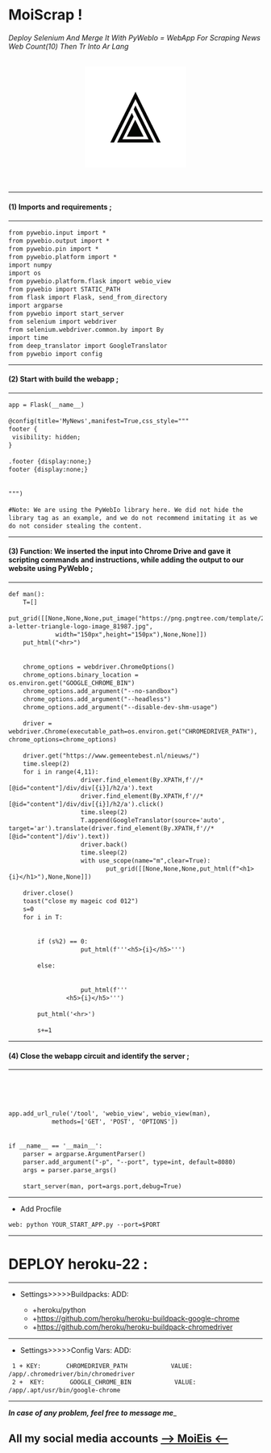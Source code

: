 #                                                                  MoiScrap !

###### Deploy Selenium And Merge It With PyWebIo = WebApp For Scraping News Web  Count(10)  Then Tr Into Ar Lang


<p align="center">
  <img src="logoo.png" alt="Image Description"  width="200" height="200">
</p>


<img src="exm.gif" alt="" class="styled-gif" />




---
#### (1) Imports and requirements ;
---
```
from pywebio.input import *
from pywebio.output import *
from pywebio.pin import *
from pywebio.platform import *
import numpy
import os
from pywebio.platform.flask import webio_view
from pywebio import STATIC_PATH
from flask import Flask, send_from_directory
import argparse
from pywebio import start_server
from selenium import webdriver
from selenium.webdriver.common.by import By
import time
from deep_translator import GoogleTranslator
from pywebio import config

```
---
#### (2) Start with build the webapp ;
---
```
app = Flask(__name__)

@config(title='MyNews',manifest=True,css_style="""
footer {
 visibility: hidden;
}     

.footer {display:none;}
footer {display:none;}


""")

#Note: We are using the PyWebIo library here. We did not hide the library tag as an example, and we do not recommend imitating it as we do not consider stealing the content.

```



***
#### (3) Function: We inserted the input into Chrome Drive and gave it scripting commands and instructions, while adding the output to our website using PyWebIo ;
---
```
def man():
    T=[]
    put_grid([[None,None,None,put_image("https://png.pngtree.com/template/20190323/ourmid/pngtree-a-letter-triangle-logo-image_81987.jpg",
             width="150px",height="150px"),None,None]])
    put_html("<hr>")
    
    
    chrome_options = webdriver.ChromeOptions()
    chrome_options.binary_location = os.environ.get("GOOGLE_CHROME_BIN")
    chrome_options.add_argument("--no-sandbox")
    chrome_options.add_argument("--headless")
    chrome_options.add_argument("--disable-dev-shm-usage")
    
    driver = webdriver.Chrome(executable_path=os.environ.get("CHROMEDRIVER_PATH"), chrome_options=chrome_options)
    
    driver.get("https://www.gemeentebest.nl/nieuws/")
    time.sleep(2)
    for i in range(4,11):
                    driver.find_element(By.XPATH,f'//*[@id="content"]/div/div[{i}]/h2/a').text
                    driver.find_element(By.XPATH,f'//*[@id="content"]/div/div[{i}]/h2/a').click()
                    time.sleep(2)
                    T.append(GoogleTranslator(source='auto', target='ar').translate(driver.find_element(By.XPATH,f'//*[@id="content"]/div').text))
                    driver.back()
                    time.sleep(2)
                    with use_scope(name="m",clear=True):
                           put_grid([[None,None,None,put_html(f"<h1>{i}</h1>"),None,None]])

    driver.close()
    toast("close my mageic cod 012")
    s=0
    for i in T:
     
    
        if (s%2) == 0:
                    put_html(f'''<h5>{i}</h5>''')
                    
        else:
                   
        
                    put_html(f'''
                <h5>{i}</h5>''')
    
        put_html('<hr>')
    
        s+=1

```


___

#### (4) Close the webapp circuit and identify the server ;
---
```




app.add_url_rule('/tool', 'webio_view', webio_view(man),
            methods=['GET', 'POST', 'OPTIONS'])


if __name__ == '__main__':
    parser = argparse.ArgumentParser()
    parser.add_argument("-p", "--port", type=int, default=8080)
    args = parser.parse_args()

    start_server(man, port=args.port,debug=True)

```


___

* Add Procfile

```
web: python YOUR_START_APP.py --port=$PORT
```

___

# DEPLOY heroku-22 :
___
* Settings>>>>>Buildpacks: ADD:

  * +heroku/python
  * +https://github.com/heroku/heroku-buildpack-google-chrome
  * +https://github.com/heroku/heroku-buildpack-chromedriver
___

* Settings>>>>>Config Vars: ADD:
```
 1 + KEY:       CHROMEDRIVER_PATH            VALUE:       /app/.chromedriver/bin/chromedriver
 2 +  KEY:       GOOGLE_CHROME_BIN            VALUE:       /app/.apt/usr/bin/google-chrome

```
___

___In case of any problem, feel free to message me____


## All my social media accounts [--> MoiEis <--](https://znap.link/MoiCbio?fbclid=IwAR3Cae_tWEHEW1kdoOJBrpd1GDw-KXh35fUKugE6SuddErOY23ZzszsSSEc)
